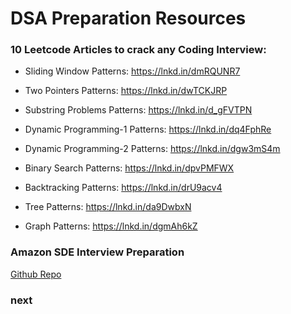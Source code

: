 # DSA Preparation Resources

### 10 Leetcode Articles to crack any Coding Interview:

- Sliding Window Patterns: https://lnkd.in/dmRQUNR7

- Two Pointers Patterns: https://lnkd.in/dwTCKJRP

- Substring Problems Patterns: https://lnkd.in/d_gFVTPN

- Dynamic Programming-1 Patterns: https://lnkd.in/dq4FphRe

- Dynamic Programming-2 Patterns: https://lnkd.in/dgw3mS4m

- Binary Search Patterns: https://lnkd.in/dpvPMFWX

- Backtracking Patterns: https://lnkd.in/drU9acv4

- Tree Patterns: https://lnkd.in/da9DwbxN

- Graph Patterns: https://lnkd.in/dgmAh6kZ

### Amazon SDE Interview Preparation

[Github Repo](https://github.com/FazeelUsmani/Amazon-SDE-Preparation/blob/master/README.md)


### next